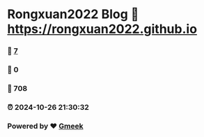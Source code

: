 # Rongxuan2022 Blog :link: https://rongxuan2022.github.io 
### :page_facing_up: [7](https://rongxuan2022.github.io/tag.html) 
### :speech_balloon: 0 
### :hibiscus: 708 
### :alarm_clock: 2024-10-26 21:30:32 
### Powered by :heart: [Gmeek](https://github.com/Meekdai/Gmeek)

